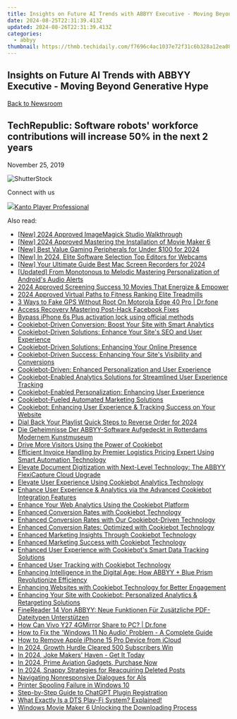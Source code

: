 ```yaml
---
title: Insights on Future AI Trends with ABBYY Executive - Moving Beyond Generative Hype
date: 2024-08-25T22:31:39.413Z
updated: 2024-08-26T22:31:39.413Z
categories:
  - abbyy
thumbnail: https://thmb.techidaily.com/f7696c4ac1037e72f31c6b328a12ea085bd4635182093dadda40d9b14071da58.jpg
---
```


## Insights on Future AI Trends with ABBYY Executive - Moving Beyond Generative Hype

[Back to Newsroom](https://tools.techidaily.com/abbyy/products/)

## TechRepublic: Software robots' workforce contributions will increase 50% in the next 2 years

November 25, 2019

![ShutterStock](https://content.abbyy.com/-/media/project/abbyy/abbyy/branchtemplates/shutterstock_1272462163_1296-x-729.jpg?h=729&iar=0&w=1296)

Connect with us

<ins class="adsbygoogle"
     style="display:block"
     data-ad-format="autorelaxed"
     data-ad-client="ca-pub-7571918770474297"
     data-ad-slot="1223367746"></ins>



<ins class="adsbygoogle"
     style="display:block"
     data-ad-client="ca-pub-7571918770474297"
     data-ad-slot="8358498916"
     data-ad-format="auto"
     data-full-width-responsive="true"></ins>

<!-- affiliate ads begin -->
<a href="https://secure.2checkout.com/order/checkout.php?PRODS=4742929&QTY=1&AFFILIATE=108875&CART=1"><img src="https://secure.avangate.com/images/merchant/e09fdffe648a30658a9657bbed7b2388/products/boxshot(2).png" border="0">Kanto Player Professional</a>
<!-- affiliate ads end -->
<span class="atpl-alsoreadstyle">Also read:</span>
<div><ul>
<li><a href="https://article-helps.techidaily.com/new-2024-approved-imagemagick-studio-walkthrough/"><u>[New] 2024 Approved  ImageMagick Studio Walkthrough</u></a></li>
<li><a href="https://vp-tips.techidaily.com/new-2024-approved-mastering-the-installation-of-movie-maker-6/"><u>[New] 2024 Approved  Mastering the Installation of Movie Maker 6</u></a></li>
<li><a href="https://on-screen-recording.techidaily.com/new-best-value-gaming-peripherals-for-under-100-for-2024/"><u>[New] Best Value Gaming Peripherals for Under $100 for 2024</u></a></li>
<li><a href="https://screen-capture.techidaily.com/new-in-2024-elite-software-selection-top-editors-for-webcams/"><u>[New] In 2024, Elite Software Selection  Top Editors for Webcams</u></a></li>
<li><a href="https://visual-screen-recording.techidaily.com/new-your-ultimate-guide-best-mac-screen-recorders-for-2024/"><u>[New] Your Ultimate Guide  Best Mac Screen Recorders for 2024</u></a></li>
<li><a href="https://some-techniques.techidaily.com/updated-from-monotonous-to-melodic-mastering-personalization-of-androids-audio-alerts/"><u>[Updated] From Monotonous to Melodic  Mastering Personalization of Android's Audio Alerts</u></a></li>
<li><a href="https://some-guidance.techidaily.com/2024-approved-screening-success-10-movies-that-energize-and-empower/"><u>2024 Approved  Screening Success  10 Movies That Energize & Empower</u></a></li>
<li><a href="https://fox-boxes.techidaily.com/2024-approved-virtual-paths-to-fitness-ranking-elite-treadmills/"><u>2024 Approved  Virtual Paths to Fitness  Ranking Elite Treadmills</u></a></li>
<li><a href="https://location-fake.techidaily.com/3-ways-to-fake-gps-without-root-on-motorola-edge-40-pro-drfone-by-drfone-virtual-android/"><u>3 Ways to Fake GPS Without Root On Motorola Edge 40 Pro | Dr.fone</u></a></li>
<li><a href="https://facebook-video-content.techidaily.com/access-recovery-mastering-post-hack-facebook-fixes/"><u>Access Recovery  Mastering Post-Hack Facebook Fixes</u></a></li>
<li><a href="https://phone-solutions.techidaily.com/bypass-iphone-6s-plus-activation-lock-using-official-methods-by-drfone-ios-unlock-ios-unlock/"><u>Bypass iPhone 6s Plus activation lock using official methods</u></a></li>
<li><a href="https://solve-info.techidaily.com/cookiebot-driven-conversion-boost-your-site-with-smart-analytics/"><u>Cookiebot-Driven Conversion: Boost Your Site with Smart Analytics</u></a></li>
<li><a href="https://solve-info.techidaily.com/cookiebot-driven-solutions-enhance-your-sites-seo-and-user-experience/"><u>Cookiebot-Driven Solutions: Enhance Your Site's SEO and User Experience</u></a></li>
<li><a href="https://solve-info.techidaily.com/cookiebot-driven-solutions-enhancing-your-online-presence/"><u>Cookiebot-Driven Solutions: Enhancing Your Online Presence</u></a></li>
<li><a href="https://solve-info.techidaily.com/cookiebot-driven-success-enhancing-your-sites-visibility-and-conversions/"><u>Cookiebot-Driven Success: Enhancing Your Site's Visibility and Conversions</u></a></li>
<li><a href="https://solve-info.techidaily.com/cookiebot-driven-enhanced-personalization-and-user-experience/"><u>Cookiebot-Driven: Enhanced Personalization and User Experience</u></a></li>
<li><a href="https://solve-info.techidaily.com/cookiebot-enabled-analytics-solutions-for-streamlined-user-experience-tracking/"><u>Cookiebot-Enabled Analytics Solutions for Streamlined User Experience Tracking</u></a></li>
<li><a href="https://solve-info.techidaily.com/cookiebot-enabled-personalization-enhancing-user-experience/"><u>Cookiebot-Enabled Personalization: Enhancing User Experience</u></a></li>
<li><a href="https://solve-info.techidaily.com/cookiebot-fueled-automated-marketing-solutions/"><u>Cookiebot-Fueled Automated Marketing Solutions</u></a></li>
<li><a href="https://solve-info.techidaily.com/cookiebot-enhancing-user-experience-and-tracking-success-on-your-website/"><u>Cookiebot: Enhancing User Experience & Tracking Success on Your Website</u></a></li>
<li><a href="https://youtube-video-recordings.techidaily.com/dial-back-your-playlist-quick-steps-to-reverse-order-for-2024/"><u>Dial Back Your Playlist  Quick Steps to Reverse Order for 2024</u></a></li>
<li><a href="https://solve-info.techidaily.com/die-geheimnisse-der-abbyy-software-aufgedeckt-in-rotterdams-modernem-kunstmuseum/"><u>Die Geheimnisse Der ABBYY-Software Aufgedeckt in Rotterdams Modernem Kunstmuseum</u></a></li>
<li><a href="https://solve-info.techidaily.com/drive-more-visitors-using-the-power-of-cookiebot/"><u>Drive More Visitors Using the Power of Cookiebot</u></a></li>
<li><a href="https://discover-blog.techidaily.com/efficient-invoice-handling-by-premier-logistics-pricing-expert-using-smart-automation-technology/"><u>Efficient Invoice Handling by Premier Logistics Pricing Expert Using Smart Automation Technology</u></a></li>
<li><a href="https://solve-info.techidaily.com/elevate-document-digitization-with-next-level-technology-the-abbyy-flexicapture-cloud-upgrade/"><u>Elevate Document Digitization with Next-Level Technology: The ABBYY FlexiCapture Cloud Upgrade</u></a></li>
<li><a href="https://solve-info.techidaily.com/elevate-user-experience-using-cookiebot-analytics-technology/"><u>Elevate User Experience Using Cookiebot Analytics Technology</u></a></li>
<li><a href="https://solve-info.techidaily.com/enhance-user-experience-and-analytics-via-the-advanced-cookiebot-integration-features/"><u>Enhance User Experience & Analytics via the Advanced Cookiebot Integration Features</u></a></li>
<li><a href="https://solve-info.techidaily.com/enhance-your-web-analytics-using-the-cookiebot-platform/"><u>Enhance Your Web Analytics Using the Cookiebot Platform</u></a></li>
<li><a href="https://solve-info.techidaily.com/enhanced-conversion-rates-with-cookiebot-technology/"><u>Enhanced Conversion Rates with Cookiebot Technology</u></a></li>
<li><a href="https://solve-info.techidaily.com/enhanced-conversion-rates-with-our-cookiebot-driven-technology/"><u>Enhanced Conversion Rates with Our Cookiebot-Driven Technology</u></a></li>
<li><a href="https://solve-info.techidaily.com/enhanced-conversion-rates-optimized-with-cookiebot-technology/"><u>Enhanced Conversion Rates: Optimized with Cookiebot Technology</u></a></li>
<li><a href="https://solve-info.techidaily.com/enhanced-marketing-insights-through-cookiebot-technology/"><u>Enhanced Marketing Insights Through Cookiebot Technology</u></a></li>
<li><a href="https://solve-info.techidaily.com/enhanced-marketing-success-with-cookiebot-technology/"><u>Enhanced Marketing Success with Cookiebot Technology</u></a></li>
<li><a href="https://solve-info.techidaily.com/enhanced-user-experience-with-cookiebots-smart-data-tracking-solutions/"><u>Enhanced User Experience with Cookiebot's Smart Data Tracking Solutions</u></a></li>
<li><a href="https://solve-info.techidaily.com/enhanced-user-tracking-with-cookiebot-technology/"><u>Enhanced User Tracking with Cookiebot Technology</u></a></li>
<li><a href="https://solve-info.techidaily.com/enhancing-intelligence-in-the-digital-age-how-abbyy-plus-blue-prism-revolutionize-efficiency/"><u>Enhancing Intelligence in the Digital Age: How ABBYY + Blue Prism Revolutionize Efficiency</u></a></li>
<li><a href="https://solve-info.techidaily.com/enhancing-websites-with-cookiebot-technology-for-better-engagement/"><u>Enhancing Websites with Cookiebot Technology for Better Engagement</u></a></li>
<li><a href="https://solve-info.techidaily.com/enhancing-your-site-with-cookiebot-personalized-analytics-and-retargeting-solutions/"><u>Enhancing Your Site with Cookiebot: Personalized Analytics & Retargeting Solutions</u></a></li>
<li><a href="https://solve-info.techidaily.com/finereader-14-von-abbyy-neue-funktionen-fur-zusatzliche-pdf-dateitypen-unterstutzen/"><u>FineReader 14 Von ABBYY: Neue Funktionen Für Zusätzliche PDF-Dateitypen Unterstützen</u></a></li>
<li><a href="https://screen-mirror.techidaily.com/how-can-vivo-y27-4gmirror-share-to-pc-drfone-by-drfone-android/"><u>How Can Vivo Y27 4GMirror Share to PC? | Dr.fone</u></a></li>
<li><a href="https://sound-issues.techidaily.com/how-to-fix-the-windows-11-no-audio-problem-a-complete-guide/"><u>How to Fix the 'Windows 11 No Audio' Problem - A Complete Guide</u></a></li>
<li><a href="https://apple-account.techidaily.com/how-to-remove-apple-iphone-15-pro-device-from-icloud-by-drfone-ios/"><u>How to Remove Apple iPhone 15 Pro Device from iCloud</u></a></li>
<li><a href="https://youtube-docs.techidaily.com/24-growth-hurdle-cleared-500-subscribers-win/"><u>In 2024, Growth Hurdle Cleared  500 Subscribers Win</u></a></li>
<li><a href="https://some-guidance.techidaily.com/in-2024-joke-makers-haven-get-it-today/"><u>In 2024, Joke Makers' Haven - Get It Today</u></a></li>
<li><a href="https://extra-support.techidaily.com/in-2024-prime-aviation-gadgets-purchase-now/"><u>In 2024, Prime Aviation Gadgets, Purchase Now</u></a></li>
<li><a href="https://extra-support.techidaily.com/in-2024-snappy-strategies-for-reacquiring-deleted-posts/"><u>In 2024, Snappy Strategies for Reacquiring Deleted Posts</u></a></li>
<li><a href="https://tech-savvy.techidaily.com/navigating-nonresponsive-dialogues-for-ais/"><u>Navigating Nonresponsive Dialogues for AIs</u></a></li>
<li><a href="https://printer-issues.techidaily.com/printer-spooling-failure-in-windows-10/"><u>Printer Spooling Failure in Windows 10</u></a></li>
<li><a href="https://tech-savvy.techidaily.com/step-by-step-guide-to-chatgpt-plugin-registration/"><u>Step-by-Step Guide to ChatGPT Plugin Registration</u></a></li>
<li><a href="https://tech-recovery.techidaily.com/what-exactly-is-a-dts-play-fi-system-explained/"><u>What Exactly Is a DTS Play-Fi System? Explained!</u></a></li>
<li><a href="https://extra-resources.techidaily.com/windows-movie-maker-6-unlocking-the-downloading-process/"><u>Windows Movie Maker 6  Unlocking the Downloading Process</u></a></li>
</ul></div>
